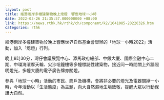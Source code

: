 ```yaml
---
layout: post
title: 維港兩岸多幢建築物晚上熄燈　響應地球一小時
date: 2022-03-26 21:35:57.000000000 +08:00
link: https://news.rthk.hk/rthk/ch/component/k2/1641085-20220326.htm
categories: rthk
---
```


維港兩岸多幢建築物於晚上響應世界自然基金會舉辦的「地球一小時2022」活動，加入「熄燈」行列。

晚上8時30分，灣仔會議展覽中心、添馬政府總部、中銀大廈、國際金融中心二期、中環海濱摩天輪、尖沙咀鐘樓等多幢標誌性建築物，接近同一時間關上外牆照明燈光，多幢大廈的電子廣告牌亦關燈。

參與「地球一小時」活動的市民、商戶及機構，會將非必要的燈光及電器關掉一小時，今年活動以「生活態度」為主題，向大自然濕地生境致敬，提醒大眾以行動保護大自然。
